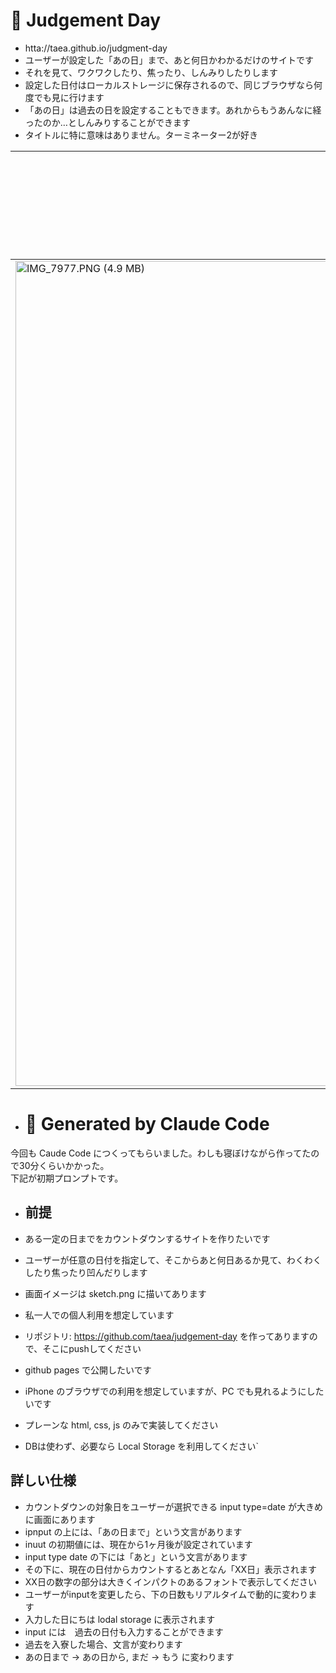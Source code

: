 # 📅 Judgement Day

- htta://taea.github.io/judgment-day
- ユーザーが設定した「あの日」まで、あと何日かわかるだけのサイトです
- それを見て、ワクワクしたり、焦ったり、しんみりしたりします
- 設定した日付はローカルストレージに保存されるので、同じブラウザなら何度でも見に行けます
- 「あの日」は過去の日を設定することもできます。あれからもうあんなに経ったのか…としんみりすることができます
- タイトルに特に意味はありません。ターミネーター2が好き

|あと何日(未来)|あと10以内(オッ)|あと5日以内 (やばい)|過去(しんみり) |
| --- | --- | --- | --- |
| <img width="1320" alt="IMG_7977.PNG (4.9 MB)" src="https://img.esa.io/uploads/production/attachments/3/2025/09/01/2/f7a1a7c6-896c-4999-a59b-9c6f45a852e5.PNG"> | <img  src="https://img.esa.io/uploads/production/attachments/3/2025/09/01/2/7f8e331b-4402-479b-ad3f-10513166d682.PNG"> | <img width="1320" alt="IMG_7979.PNG (5.0 MB)" src="https://img.esa.io/uploads/production/attachments/3/2025/09/01/2/310994db-cdbe-44f5-b606-c51920b2b5e2.PNG"> | <img width="1320" alt="IMG_7976.PNG (4.6 MB)" src="https://img.esa.io/uploads/production/attachments/3/2025/09/01/2/d1e649d2-624c-45b6-80e8-c7b4607cba8d.PNG"> |


- # 🤖 Generated by Claude Code

今回も Caude Code につくってもらいました。わしも寝ぼけながら作ってたので30分くらいかかった。  
下記が初期プロンプトです。

- ## 前提

-  ある一定の日までをカウントダウンするサイトを作りたいです
- ユーザーが任意の日付を指定して、そこからあと何日あるか見て、わくわくしたり焦ったり凹んだりします
- 画面イメージは sketch.png に描いてあります
- 私一人での個人利用を想定しています
- リポジトリ: https://github.com/taea/judgement-day を作ってありますので、そこにpushしてください
- github pages で公開したいです
- iPhone のブラウザでの利用を想定していますが、PC でも見れるようにしたいです
- プレーンな html, css, js のみで実装してください
- DBは使わず、必要なら Local Storage を利用してください`

## 詳しい仕様

- カウントダウンの対象日をユーザーが選択できる input type=date が大きめに画面にあります
- ipnput の上には、「あの日まで」という文言があります
- inuut の初期値には、現在から1ヶ月後が設定されています
- input type date の下には「あと」という文言があります
- その下に、現在の日付からカウントするとあとなん「XX日」表示されます
- XX日の数字の部分は大きくインパクトのあるフォントで表示してください
- ユーザーがinputを変更したら、下の日数もリアルタイムで動的に変わります
- 入力した日にちは lodal storage に表示されます
- input には　過去の日付も入力することができます
- 過去を入寮した場合、文言が変わります
- あの日まで → あの日から, まだ → もう に変わります
